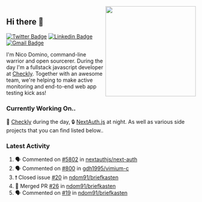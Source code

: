 <img align="right" src="https://user-images.githubusercontent.com/7415984/172472491-91b16eac-fa22-4ecf-92df-d687139fd1f9.gif" width="240" />

## Hi there 👋

[![Twitter Badge](https://img.shields.io/badge/-@ndom91-1ca0f1?style=flat-square&labelColor=1ca0f1&logo=twitter&logoColor=white&link=https://twitter.com/ndom91)](https://twitter.com/ndom91) [![Linkedin Badge](https://img.shields.io/badge/-ndom91-blue?style=flat-square&logo=Linkedin&logoColor=white&link=https://www.linkedin.com/in/ndom91/)](https://www.linkedin.com/in/ndom91/) [![Gmail Badge](https://img.shields.io/badge/-yo@ndo.dev-c14438?style=flat-square&logo=mail.ru&logoColor=white&link=mailto:yo@ndo.dev)](mailto:yo@ndo.dev)

I'm Nico Domino, command-line warrior and open sourcerer. During the day I'm a fullstack javascript developer at [Checkly](https://checklyhq.com). Together with an awesome team, we're helping to make active monitoring and end-to-end web app testing kick ass!

### Currently Working On..

🦝 [Checkly](https://checklyhq.com) during the day, 🔒 [NextAuth.js](https://github.com/nextauthjs/next-auth) at night. As well as various side projects that you can find listed below..

<!--START_SECTION_PROFILE_VIEWS:readme-info-->
<!--END_SECTION_PROFILE_VIEWS:readme-info-->

<!--START_SECTION_DAILY_COMMIT:readme-info-->
<!--END_SECTION_DAILY_COMMIT:readme-info-->

<!--START_SECTION_WEEKLY_COMMIT:readme-info-->
<!--END_SECTION_WEEKLY_COMMIT:readme-info-->

### Latest Activity

<!--START_SECTION:activity-->
1. 🗣 Commented on [#5802](https://github.com/nextauthjs/next-auth/issues/5802) in [nextauthjs/next-auth](https://github.com/nextauthjs/next-auth)
2. 🗣 Commented on [#800](https://github.com/gdh1995/vimium-c/issues/800) in [gdh1995/vimium-c](https://github.com/gdh1995/vimium-c)
3. ❗️ Closed issue [#20](https://github.com/ndom91/briefkasten/issues/20) in [ndom91/briefkasten](https://github.com/ndom91/briefkasten)
4. 🎉 Merged PR [#26](https://github.com/ndom91/briefkasten/pull/26) in [ndom91/briefkasten](https://github.com/ndom91/briefkasten)
5. 🗣 Commented on [#19](https://github.com/ndom91/briefkasten/issues/19) in [ndom91/briefkasten](https://github.com/ndom91/briefkasten)
<!--END_SECTION:activity-->
